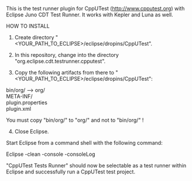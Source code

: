 This is the test runner plugin for CppUTest (http://www.cpputest.org) with Eclipse Juno CDT Test Runner. It works with Kepler and Luna as well.

HOW TO INSTALL

1. Create directory "<YOUR_PATH_TO_ECLIPSE>/eclipse/dropins/CppUTest".

2. In this repository, change into the directory "org.eclipse.cdt.testrunner.cpputest".

3. Copy the following artifacts from there to "<YOUR_PATH_TO_ECLIPSE>/eclipse/dropins/CppUTest":

  bin/org/  -->  org/  
  META-INF/  
  plugin.properties  
  plugin.xml  

  You must copy "bin/org/" to "org/" and not to "bin/org/" !

4. Close Eclipse.

Start Eclipse from a command shell with the following command:

  Eclipse -clean -console -consoleLog

"CppUTest Tests Runner" should now be selectable as a test runner within Eclipse and successfully run a CppUTest test project.
